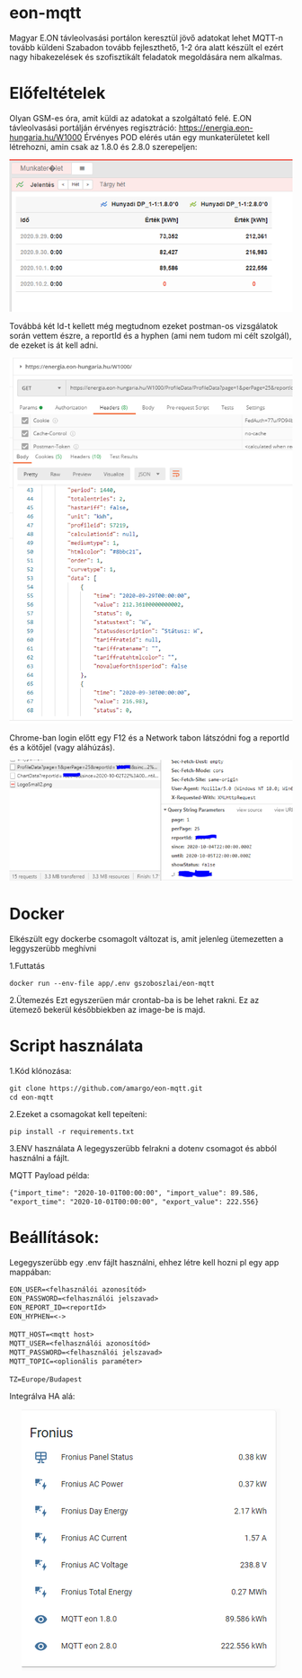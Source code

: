# eon-mqtt
Magyar E.ON távleolvasási portálon keresztül jövő adatokat lehet MQTT-n tovább küldeni
Szabadon tovább fejleszthető, 1-2 óra alatt készült el ezért nagy hibakezelések és szofisztikált feladatok megoldására nem alkalmas.

# Előfeltételek
Olyan GSM-es óra, amit küldi az adatokat a szolgáltató felé.
E.ON távleolvasási portálján érvényes regisztráció: https://energia.eon-hungaria.hu/W1000
Érvényes POD elérés után egy munkaterületet kell létrehozni, amin csak az 1.8.0 és 2.8.0 szerepeljen:
<p align="center">    
        <img src="https://github.com/amargo/eon-mqtt/raw/master/img/eon-workarea.PNG" alt="eon-mqtt">
    <br>
</p>

Továbbá két Id-t kellett még megtudnom ezeket postman-os vizsgálatok során vettem észre, a reportId és a hyphen (ami nem tudom mi célt szolgál), de ezeket is át kell adni.
<p align="center">    
        <img src="https://github.com/amargo/eon-mqtt/raw/master/img/E.ON.PNG" alt="eon-mqtt">
    <br>
</p>

Chrome-ban login előtt egy F12 és a Network tabon látszódni fog a reportId és a kötőjel (vagy aláhúzás). 
<p align="center">    
        <img src="https://github.com/amargo/eon-mqtt/raw/master/img/eon_reportId_hyphen.PNG" alt="eon-mqtt">
    <br>
</p>

# Docker
Elkészült egy dockerbe csomagolt változat is, amit jelenleg ütemezetten a leggyszerübb meghívni

1.Futtatás
```
docker run --env-file app/.env gszoboszlai/eon-mqtt
```

2.Ütemezés
Ezt egyszerüen már crontab-ba is be lehet rakni. Ez az ütemező bekerül későbbiekben az image-be is majd.

# Script használata

1.Kód klónozása:

    git clone https://github.com/amargo/eon-mqtt.git
    cd eon-mqtt

2.Ezeket a csomagokat kell tepeíteni:
    
    pip install -r requirements.txt

3.ENV használata
A legegyszerübb felrakni a dotenv csomagot és abból használni a fájlt.

MQTT Payload példa:

    {"import_time": "2020-10-01T00:00:00", "import_value": 89.586, "export_time": "2020-10-01T00:00:00", "export_value": 222.556}

# Beállítások:
Legegyszerübb egy .env fájlt használni, ehhez létre kell hozni pl egy app mappában:
```
EON_USER=<felhasználói azonosítód>
EON_PASSWORD=<felhasználói jelszavad>
EON_REPORT_ID=<reportId>
EON_HYPHEN=<->

MQTT_HOST=<mqtt host>
MQTT_USER=<felhasználói azonosítód>
MQTT_PASSWORD=<felhasználói jelszavad>
MQTT_TOPIC=<oplionális paraméter>

TZ=Europe/Budapest
``` 

Integrálva HA alá:
<p align="center">    
        <img src="https://github.com/amargo/eon-mqtt/raw/master/img/mqtt_eon.PNG" alt="eon-mqtt">
    <br>
</p>
